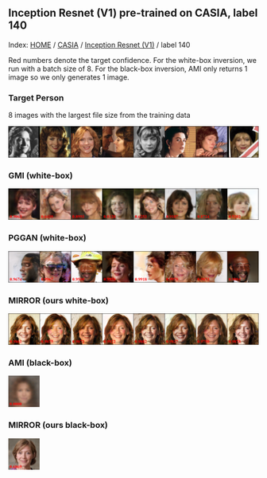 ## Inception Resnet (V1) pre-trained on CASIA, label 140

Index: [HOME](../../../../) / [CASIA](../../) / [Inception Resnet (V1)](../) / label 140

Red numbers denote the target confidence. For the white-box inversion, we run with a batch size of 8. For the black-box inversion, AMI only returns 1 image so we only generates 1 image.

### Target Person

8 images with the largest file size from the training data

![Target person](gt.png)

### GMI (white-box)

![GMI](gmi.png)

### PGGAN (white-box)

![PGGAN](pggan.png)

### MIRROR (ours white-box)

![MIRROR white-box](ours_whitebox.png)

### AMI (black-box)

<img src="ami.png" alt="AMI" width="12.5%">

### MIRROR (ours black-box)

<img src="ours_blackbox.png" alt="MIRROR black-box" width="12.5%">
